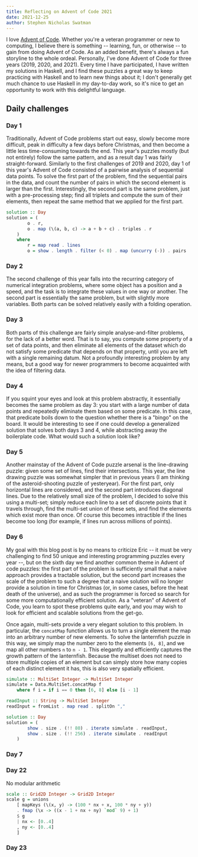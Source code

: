 ```yaml
---
title: Reflecting on Advent of Code 2021
date: 2021-12-25
author: Stephen Nicholas Swatman
---
```


I love [Advent of Code](https://adventofcode.com/). Whether you're a veteran
programmer or new to computing, I believe there is something -- learning, fun,
or otherwise -- to gain from doing Advent of Code. As an added benefit, there's
always a fun storyline to the whole ordeal. Personally, I've done Advent of
Code for three years (2019, 2020, and 2021). Every time I have participated, I
have written my solutions in Haskell, and I find these puzzles a great way to
keep practicing with Haskell and to learn new things about it; I don't
generally get much chance to use Haskell in my day-to-day work, so it's nice to
get an opportunity to work with this delightful language.

## Daily challenges

### Day 1

Traditionally, Advent of Code problems start out easy, slowly become more
difficult, peak in difficulty a few days before Christmas, and then become a
little less time-consuming towards the end. This year's puzzles mostly (but not
entirely) follow the same pattern, and as a result day 1 was fairly
straight-forward. Similarly to the first challenges of 2019 and 2020, day 1 of
this year's Advent of Code consisted of a pairwise analysis of sequential data
points. To solve the first part of the problem, find the sequential pairs in
the data, and count the number of pairs in which the second element is larger
than the first. Interestingly, the second part is the same problem, just with a
pre-processing step; find all triplets and compute the sum of their elements,
then repeat the same method that we applied for the first part.

```haskell
solution :: Day
solution = (
        o . r,
        o . map (\(a, b, c) -> a + b + c) . triples . r
    )
    where
        r = map read . lines
        o = show . length . filter (< 0) . map (uncurry (-)) . pairs
```

### Day 2

The second challenge of this year falls into the recurring category of
numerical integration problems, where some object has a position and a speed,
and the task is to integrate these values in one way or another. The second
part is essentially the same problem, but with slightly more variables. Both
parts can be solved relatively easily with a folding operation.

### Day 3

Both parts of this challenge are fairly simple analyse-and-filter problems, for
the lack of a better word. That is to say, you compute some property of a set
of data points, and then eliminate all elements of the dataset which do not
satisfy some predicate that depends on that property, until you are left with a
single remaining datum. Not a profoundly interesting problem by any means, but
a good way for newer programmers to become acquainted with the idea of
filtering data.

### Day 4

If you squint your eyes and look at this problem abstractly, it essentially
becomes the same problem as day 3: you start with a large number of data points
and repeatedly eliminate them based on some predicate. In this case, that
predicate boils down to the question whether there is a "bingo" on the board.
It would be interesting to see if one could develop a generalized solution that
solves both days 3 and 4, while abstracting away the boilerplate code. What
would such a solution look like?

### Day 5

Another mainstay of the Advent of Code puzzle arsenal is the line-drawing
puzzle: given some set of lines, find their intersections. This year, the line
drawing puzzle was somewhat simpler that in previous years (I am thinking of
the asteroid-shooting puzzle of yesteryear). For the first part, only
horizontal lines are considered, and the second part introduces diagonal lines.
Due to the relatively small size of the problem, I decided to solve this using
a multi-set; simply reduce each line to a set of discrete points that it
travels through, find the multi-set union of these sets, and find the elements
which exist more than once. Of course this becomes intractible if the lines
become too long (for example, if lines run across millions of points).

### Day 6

My goal with this blog post is by no means to criticize Eric -- it must be very
challenging to find 50 unique and interesting programming puzzles every year
--, but on the sixth day we find another common theme in Advent of code
puzzles: the first part of the problem is sufficiently small that a naive
approach provides a tractable solution, but the second part increases the scale
of the problem to such a degree that a naive solution will no longer provide a
solution in time for Christmas (or, in some cases, before the heat death of the
universe), and as such the programmer is forced so search for some more
computationally efficient solution. As a "veteran" of Advent of Code, you learn
to spot these problems quite early, and you may wish to look for efficient and
scalable solutions from the get-go.

Once again, multi-sets provide a very elegant solution to this problem. In
particular, the `concatMap` function allows us to turn a single element the map
into an arbitrary number of new elements. To solve the lanternfish puzzle in
this way, we simply map the number zero to the elements `[6, 8]`, and we map
all other numbers `n` to `n - 1`. This elegantly and efficiently captures the
growth pattern of the lanternfish. Because the multiset does not need to store
multiple copies of an element but can simply store how many copies of each
distinct element it has, this is also very spatially efficient.

```haskell
simulate :: MultiSet Integer -> MultiSet Integer
simulate = Data.MultiSet.concatMap f
    where f i = if i == 0 then [6, 8] else [i - 1]

readInput :: String -> MultiSet Integer
readInput = fromList . map read . splitOn ","

solution :: Day
solution = (
        show . size . (!! 80) . iterate simulate . readInput,
        show . size . (!! 256) . iterate simulate . readInput
    )
```

### Day 7

### Day 22

No modular arithmetic

```haskell
scale :: Grid2D Integer -> Grid2D Integer
scale g = unions
    [ mapKeys (\(x, y) -> (100 * nx + x, 100 * ny + y))
    . fmap (\x -> ((x - 1 + nx + ny) `mod` 9) + 1)
    $ g
    | nx <- [0..4]
    , ny <- [0..4]
    ]
```

### Day 23
